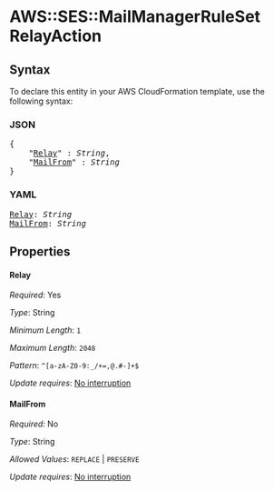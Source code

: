 # AWS::SES::MailManagerRuleSet RelayAction

## Syntax

To declare this entity in your AWS CloudFormation template, use the following syntax:

### JSON

<pre>
{
    "<a href="#relay" title="Relay">Relay</a>" : <i>String</i>,
    "<a href="#mailfrom" title="MailFrom">MailFrom</a>" : <i>String</i>
}
</pre>

### YAML

<pre>
<a href="#relay" title="Relay">Relay</a>: <i>String</i>
<a href="#mailfrom" title="MailFrom">MailFrom</a>: <i>String</i>
</pre>

## Properties

#### Relay

_Required_: Yes

_Type_: String

_Minimum Length_: <code>1</code>

_Maximum Length_: <code>2048</code>

_Pattern_: <code>^[a-zA-Z0-9:_/+=,@.#-]+$</code>

_Update requires_: [No interruption](https://docs.aws.amazon.com/AWSCloudFormation/latest/UserGuide/using-cfn-updating-stacks-update-behaviors.html#update-no-interrupt)

#### MailFrom

_Required_: No

_Type_: String

_Allowed Values_: <code>REPLACE</code> | <code>PRESERVE</code>

_Update requires_: [No interruption](https://docs.aws.amazon.com/AWSCloudFormation/latest/UserGuide/using-cfn-updating-stacks-update-behaviors.html#update-no-interrupt)
